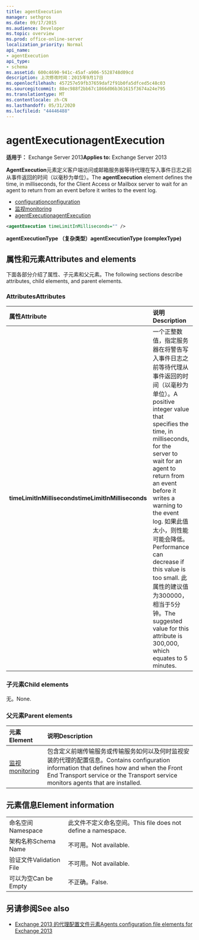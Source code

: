 ```yaml
---
title: agentExecution
manager: sethgros
ms.date: 09/17/2015
ms.audience: Developer
ms.topic: overview
ms.prod: office-online-server
localization_priority: Normal
api_name:
- agentExecution
api_type:
- schema
ms.assetid: 600c4690-941c-45af-a906-5528748d09cd
description: 上次修改时间：2015年9月17日
ms.openlocfilehash: 457257e59fb37659daf2f91b0fa5dfced5c48c03
ms.sourcegitcommit: 88ec988f2bb67c1866d06b361615f3674a24e795
ms.translationtype: MT
ms.contentlocale: zh-CN
ms.lasthandoff: 05/31/2020
ms.locfileid: "44446488"
---
```

# <a name="agentexecution"></a><span data-ttu-id="e3599-103">agentExecution</span><span class="sxs-lookup"><span data-stu-id="e3599-103">agentExecution</span></span>
  
<span data-ttu-id="e3599-104">**适用于：** Exchange Server 2013</span><span class="sxs-lookup"><span data-stu-id="e3599-104">**Applies to:** Exchange Server 2013</span></span> 
  
<span data-ttu-id="e3599-105">**AgentExecution**元素定义客户端访问或邮箱服务器等待代理在写入事件日志之前从事件返回的时间（以毫秒为单位）。</span><span class="sxs-lookup"><span data-stu-id="e3599-105">The **agentExecution** element defines the time, in milliseconds, for the Client Access or Mailbox server to wait for an agent to return from an event before it writes to the event log.</span></span> 
  
- [<span data-ttu-id="e3599-106">configuration</span><span class="sxs-lookup"><span data-stu-id="e3599-106">configuration</span></span>](configuration.md)  
- [<span data-ttu-id="e3599-107">监视</span><span class="sxs-lookup"><span data-stu-id="e3599-107">monitoring</span></span>](monitoring.md)
- [<span data-ttu-id="e3599-108">agentExecution</span><span class="sxs-lookup"><span data-stu-id="e3599-108">agentExecution</span></span>](agentexecution.md)
  
```XML
<agentExecution timeLimitInMilliseconds="" />
```

<span data-ttu-id="e3599-109">**agentExecutionType （复杂类型）**</span><span class="sxs-lookup"><span data-stu-id="e3599-109">**agentExecutionType (complexType)**</span></span>

## <a name="attributes-and-elements"></a><span data-ttu-id="e3599-110">属性和元素</span><span class="sxs-lookup"><span data-stu-id="e3599-110">Attributes and elements</span></span>

<span data-ttu-id="e3599-111">下面各部分介绍了属性、子元素和父元素。</span><span class="sxs-lookup"><span data-stu-id="e3599-111">The following sections describe attributes, child elements, and parent elements.</span></span>
  
### <a name="attributes"></a><span data-ttu-id="e3599-112">Attributes</span><span class="sxs-lookup"><span data-stu-id="e3599-112">Attributes</span></span>

|<span data-ttu-id="e3599-113">**属性**</span><span class="sxs-lookup"><span data-stu-id="e3599-113">**Attribute**</span></span>|<span data-ttu-id="e3599-114">**说明**</span><span class="sxs-lookup"><span data-stu-id="e3599-114">**Description**</span></span>|
|:-----|:-----|
|<span data-ttu-id="e3599-115">**timeLimitInMilliseconds**</span><span class="sxs-lookup"><span data-stu-id="e3599-115">**timeLimitInMilliseconds**</span></span> <br/> |<span data-ttu-id="e3599-116">一个正整数值，指定服务器在将警告写入事件日志之前等待代理从事件返回的时间（以毫秒为单位）。</span><span class="sxs-lookup"><span data-stu-id="e3599-116">A positive integer value that specifies the time, in milliseconds, for the server to wait for an agent to return from an event before it writes a warning to the event log.</span></span> <span data-ttu-id="e3599-117">如果此值太小，则性能可能会降低。</span><span class="sxs-lookup"><span data-stu-id="e3599-117">Performance can decrease if this value is too small.</span></span> <span data-ttu-id="e3599-118">此属性的建议值为300000，相当于5分钟。</span><span class="sxs-lookup"><span data-stu-id="e3599-118">The suggested value for this attribute is 300,000, which equates to 5 minutes.</span></span>  <br/> |
   
### <a name="child-elements"></a><span data-ttu-id="e3599-119">子元素</span><span class="sxs-lookup"><span data-stu-id="e3599-119">Child elements</span></span>

<span data-ttu-id="e3599-120">无。</span><span class="sxs-lookup"><span data-stu-id="e3599-120">None.</span></span>
  
### <a name="parent-elements"></a><span data-ttu-id="e3599-121">父元素</span><span class="sxs-lookup"><span data-stu-id="e3599-121">Parent elements</span></span>

|<span data-ttu-id="e3599-122">**元素**</span><span class="sxs-lookup"><span data-stu-id="e3599-122">**Element**</span></span>|<span data-ttu-id="e3599-123">**说明**</span><span class="sxs-lookup"><span data-stu-id="e3599-123">**Description**</span></span>|
|:-----|:-----|
|[<span data-ttu-id="e3599-124">监视</span><span class="sxs-lookup"><span data-stu-id="e3599-124">monitoring</span></span>](monitoring.md) <br/> |<span data-ttu-id="e3599-125">包含定义前端传输服务或传输服务如何以及何时监视安装的代理的配置信息。</span><span class="sxs-lookup"><span data-stu-id="e3599-125">Contains configuration information that defines how and when the Front End Transport service or the Transport service monitors agents that are installed.</span></span>  <br/> |
   
## <a name="element-information"></a><span data-ttu-id="e3599-126">元素信息</span><span class="sxs-lookup"><span data-stu-id="e3599-126">Element information</span></span>

|||
|:-----|:-----|
|<span data-ttu-id="e3599-127">命名空间</span><span class="sxs-lookup"><span data-stu-id="e3599-127">Namespace</span></span>  <br/> |<span data-ttu-id="e3599-128">此文件不定义命名空间。</span><span class="sxs-lookup"><span data-stu-id="e3599-128">This file does not define a namespace.</span></span>  <br/> |
|<span data-ttu-id="e3599-129">架构名称</span><span class="sxs-lookup"><span data-stu-id="e3599-129">Schema Name</span></span>  <br/> |<span data-ttu-id="e3599-130">不可用。</span><span class="sxs-lookup"><span data-stu-id="e3599-130">Not available.</span></span>  <br/> |
|<span data-ttu-id="e3599-131">验证文件</span><span class="sxs-lookup"><span data-stu-id="e3599-131">Validation File</span></span>  <br/> |<span data-ttu-id="e3599-132">不可用。</span><span class="sxs-lookup"><span data-stu-id="e3599-132">Not available.</span></span>  <br/> |
|<span data-ttu-id="e3599-133">可以为空</span><span class="sxs-lookup"><span data-stu-id="e3599-133">Can be Empty</span></span>  <br/> |<span data-ttu-id="e3599-134">不正确。</span><span class="sxs-lookup"><span data-stu-id="e3599-134">False.</span></span>  <br/> |
   
## <a name="see-also"></a><span data-ttu-id="e3599-135">另请参阅</span><span class="sxs-lookup"><span data-stu-id="e3599-135">See also</span></span>

- [<span data-ttu-id="e3599-136">Exchange 2013 的代理配置文件元素</span><span class="sxs-lookup"><span data-stu-id="e3599-136">Agents configuration file elements for Exchange 2013</span></span>](agents-configuration-file-elements-for-exchange-2013.md)

